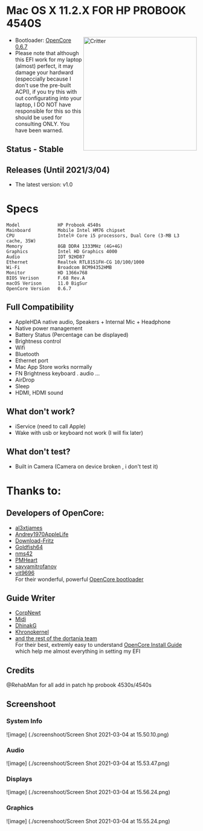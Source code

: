 # Mac OS X 11.2.X FOR HP PROBOOK 4540S
<img align="right" src="https://www.notebookcheck.net/fileadmin/_processed_/csm_4540s_Teaser_05_aee6d04108.jpg" alt="Critter" width="300">

* Bootloader: [OpenCore 0.6.7](https://github.com/acidanthera/OpenCorePkg/releases/tag/0.6.7)
* Please note that although this EFI work for my laptop (almost) perfect, it may damage your hardward (especcially because I don't use the pre-built ACPI), if you try this with out configurating into your laptop, I DO NOT have responsible for this so this should be used for consulting ONLY. You have been warned.

## Status - Stable

## Releases (Until 2021/3/04)
- The latest version: v1.0

# Specs
```
Model              HP Probook 4540s
Mainboard          Mobile Intel HM76 chipset
CPU                Intel® Core i5 processors, Dual Core (3-MB L3 cache, 35W)
Memory             8GB DDR4 1333MHz (4G+4G)
Graphics           Intel HD Graphics 4000
Audio              IDT 92HD87
Ethernet           Realtek RTL8151FH-CG 10/100/1000
Wi-Fi              Broadcom BCM94352HMB
Monitor            HD 1366x768
BIOS Verison       F.68 Rev.A
macOS Verison      11.0 BigSur
OpenCore Version   0.6.7
```
## Full Compatibility
- AppleHDA native audio, Speakers + Internal Mic + Headphone
- Native power management
- Battery Status (Percentage can be displayed)
- Brightness control 
- Wifi
- Bluetooth
- Ethernet port
- Mac App Store works normally
- FN Brightness keyboard . audio ...
- AirDrop
- Sleep
- HDMI, HDMI sound

## What don't work?  
- iService (need to call Apple)
- Wake with usb or keyboard not work (I will fix later)

## What don't test?
-  Built in Camera (Camera on device broken , i don't test it)

# Thanks to:
## **Developers of OpenCore**:
* [al3xtjames](https://github.com/al3xtjames)
* [Andrey1970AppleLife](https://github.com/Andrey1970AppleLife)
* [Download-Fritz](https://github.com/Download-Fritz)
* [Goldfish64](https://github.com/Goldfish64)
* [nms42](https://github.com/nms42)
* [PMHeart](https://github.com/PMHeart)
* [savvamitrofanov](https://github.com/savvamitrofanov)
* [vit9696](https://github.com/vit9696)  
For their wonderful, powerful [OpenCore bootloader](https://github.com/acidanthera/OpenCorePkg)
## **Guide Writer**
* [CorpNewt](https://github.com/corpnewt)
* [Midi](https://github.com/midi1996)
* [DhinakG](https://github.com/dhinakg)
* [Khronokernel](https://github.com/khronokernel)
* [and the rest of the dortania team](https://github.com/dortania)  
For their best, extremly easy to understand [OpenCore Install Guide](https://dortania.github.io/OpenCore-Install-Guide/) which help me almost everything in setting my EFI

## Credits
@RehabMan for all add in patch hp probook 4530s/4540s

## Screenshoot
### System Info
![image] (./screenshoot/Screen Shot 2021-03-04 at 15.50.10.png)
### Audio
![image] (./screenshoot/Screen Shot 2021-03-04 at 15.53.47.png)
### Displays
![image] (./screenshoot/Screen Shot 2021-03-04 at 15.56.24.png)
### Graphics
![image] (./screenshoot/Screen Shot 2021-03-04 at 15.55.24.png)